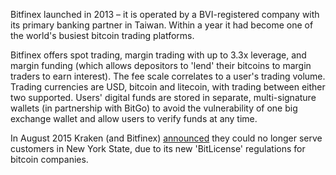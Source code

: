 Bitfinex launched in 2013 – it is operated by a BVI-registered company with its primary banking partner in Taiwan. Within a year it had become one of the world's busiest bitcoin trading platforms.

Bitfinex offers spot trading, margin trading with up to 3.3x leverage, and margin funding (which allows depositors to 'lend' their bitcoins to margin traders to earn interest). The fee scale correlates to a user's trading volume. Trading currencies are USD, bitcoin and litecoin, with trading between either two supported. Users' digital funds are stored in separate, multi-signature wallets (in partnership with BitGo) to avoid the vulnerability of one big exchange wallet and allow users to verify funds at any time.

In August 2015 Kraken (and Bitfinex) [announced](http://www.coindesk.com/bitcoin-exchanges-kraken-and-bitstamp-cut-services-in-new-york/) they could no longer serve customers in New York State, due to its new 'BitLicense' regulations for bitcoin companies.

